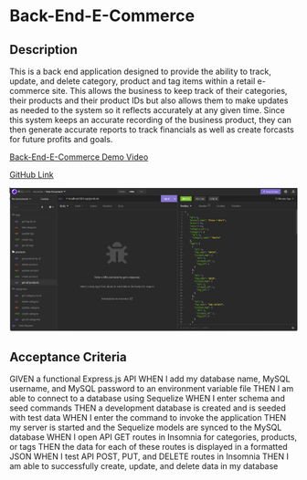 # Back-End-E-Commerce

## Description

This is a back end application designed to provide the ability to track, update, and delete category, product and tag items within a retail e-commerce site. This allows the business to keep track of their categories, their products and their product IDs but also allows them to make updates as needed to the system so it reflects accurately at any given time. Since this system keeps an accurate recording of the business product, they can then generate accurate reports to track financials as well as create forcasts for future profits and goals.

[Back-End-E-Commerce Demo Video](https://drive.google.com/file/d/1pmFC0QcRkRylUmICiXc-mMLY1C_QhVUp/view)

[GitHub Link](https://github.com/Angi-Adema/Back-End-E-Commerce)

![Back-End-E-Commerce Screenshot](./Assets/BackEndECommerceSS.png)

## Acceptance Criteria

GIVEN a functional Express.js API
WHEN I add my database name, MySQL username, and MySQL password to an environment variable file
THEN I am able to connect to a database using Sequelize
WHEN I enter schema and seed commands
THEN a development database is created and is seeded with test data
WHEN I enter the command to invoke the application
THEN my server is started and the Sequelize models are synced to the MySQL database
WHEN I open API GET routes in Insomnia for categories, products, or tags
THEN the data for each of these routes is displayed in a formatted JSON
WHEN I test API POST, PUT, and DELETE routes in Insomnia
THEN I am able to successfully create, update, and delete data in my database
